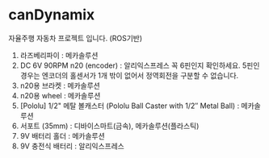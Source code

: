 # canDynamix
자율주행 자동차 프로젝트 입니다. (ROS기반)


1. 라즈베리파이  : 메카솔루션
2. DC 6V 90RPM n20 (encoder) : 알리익스프레스
   꼭 6핀인지 확인하세요. 5핀인 경우는 엔코더의 홀센서가 1개 밖이 없어서 정역회전을 구분할 수 없습니다.
3. n20용 브라켓 : 메카솔루션
4. n20용 wheel : 메카솔루션
5. [Pololu] 1/2" 메탈 볼캐스터 (Pololu Ball Caster with 1/2″ Metal Ball) : 메카솔루션
6. 서포트 (35mm) :  디바이스마트(금속), 메카솔루션(플라스틱)
7. 9V 배터리 홀더 : 메카솔루션
8. 9V 충전식 배터리 : 알리익스프레스
